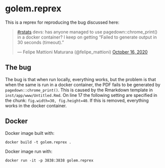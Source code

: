 
<!-- README.md is generated from README.Rmd. Please edit that file -->

# golem.reprex

This is a reprex for reproducing the bug discussed here:

<blockquote class="twitter-tweet">

<p lang="en" dir="ltr">

<a href="https://twitter.com/hashtag/rstats?src=hash&amp;ref_src=twsrc%5Etfw">\#rstats</a>
devs: has anyone managed to use pagedown::chrome\_print() in a docker
container? I keep on getting “Failed to generate output in 30 seconds
(timeout).”

</p>

— Felipe Mattioni Maturana (@felipe\_mattioni)
<a href="https://twitter.com/felipe_mattioni/status/1317119659574001667?ref_src=twsrc%5Etfw">October
16, 2020</a>

</blockquote>

<script async src="https://platform.twitter.com/widgets.js" charset="utf-8"></script>

## The bug

The bug is that when run locally, everything works, but the problem is
that when the same is run in a docker container, the PDF fails to be
generated by `pagedown::chrome_print()`. This is caused by the Rmarkdown
template in `inst/app/www/Untitled.Rmd`. On line 17 the following
setting are specified in the chunk: `fig.width=30, fig.height=40`. If
this is removed, everything works in the docker container.

## Docker

Docker image built with:

`docker build -t golem.reprex .`

Docker image run with:

`docker run -it -p 3838:3838 golem.reprex`
